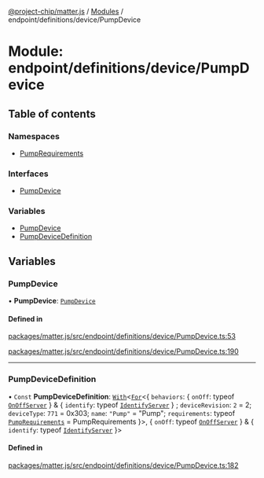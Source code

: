 [@project-chip/matter.js](../README.md) / [Modules](../modules.md) / endpoint/definitions/device/PumpDevice

# Module: endpoint/definitions/device/PumpDevice

## Table of contents

### Namespaces

- [PumpRequirements](endpoint_definitions_device_PumpDevice.PumpRequirements.md)

### Interfaces

- [PumpDevice](../interfaces/endpoint_definitions_device_PumpDevice.PumpDevice.md)

### Variables

- [PumpDevice](endpoint_definitions_device_PumpDevice.md#pumpdevice)
- [PumpDeviceDefinition](endpoint_definitions_device_PumpDevice.md#pumpdevicedefinition)

## Variables

### PumpDevice

• **PumpDevice**: [`PumpDevice`](../interfaces/endpoint_definitions_device_PumpDevice.PumpDevice.md)

#### Defined in

[packages/matter.js/src/endpoint/definitions/device/PumpDevice.ts:53](https://github.com/project-chip/matter.js/blob/904d0c9b952b91f28a21803759c5e5c66ee4d272/packages/matter.js/src/endpoint/definitions/device/PumpDevice.ts#L53)

[packages/matter.js/src/endpoint/definitions/device/PumpDevice.ts:190](https://github.com/project-chip/matter.js/blob/904d0c9b952b91f28a21803759c5e5c66ee4d272/packages/matter.js/src/endpoint/definitions/device/PumpDevice.ts#L190)

___

### PumpDeviceDefinition

• `Const` **PumpDeviceDefinition**: [`With`](node_export._internal_.md#with)\<[`For`](behavior_cluster_export._internal_.EndpointType.md#for)\<\{ `behaviors`: \{ `onOff`: typeof [`OnOffServer`](behavior_definitions_on_off_export.OnOffServer.md)  } & \{ `identify`: typeof [`IdentifyServer`](behavior_definitions_identify_export.IdentifyServer.md)  } ; `deviceRevision`: ``2`` = 2; `deviceType`: ``771`` = 0x303; `name`: ``"Pump"`` = "Pump"; `requirements`: typeof [`PumpRequirements`](endpoint_definitions_device_PumpDevice.PumpRequirements.md) = PumpRequirements }\>, \{ `onOff`: typeof [`OnOffServer`](behavior_definitions_on_off_export.OnOffServer.md)  } & \{ `identify`: typeof [`IdentifyServer`](behavior_definitions_identify_export.IdentifyServer.md)  }\>

#### Defined in

[packages/matter.js/src/endpoint/definitions/device/PumpDevice.ts:182](https://github.com/project-chip/matter.js/blob/904d0c9b952b91f28a21803759c5e5c66ee4d272/packages/matter.js/src/endpoint/definitions/device/PumpDevice.ts#L182)
